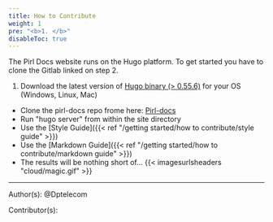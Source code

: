 ```yaml
---
title: How to Contribute
weight: 1
pre: "<b>1. </b>"
disableToc: true
---
```


The Pirl Docs website runs on the Hugo platform. To get started you have to clone the Gitlab linked on step 2.

1. Download the latest version of [Hugo binary (> 0.55.6)](https://gohugo.io/getting-started/installing/) for your OS (Windows, Linux, Mac)
* Clone the pirl-docs repo frome here: [Pirl-docs](https://git.pirl.io/community/pirl-docs)
* Run "hugo server" from within the site directory
* Use the [Style Guide]({{< ref "/getting started/how to contribute/style guide" >}})
* Use the [Markdown Guide]({{< ref "/getting started/how to contribute/markdown guide" >}})
* The results will be nothing short of... {{< imagesurlsheaders "cloud/magic.gif" >}}





---
Author(s):
@Dptelecom


Contributor(s):

